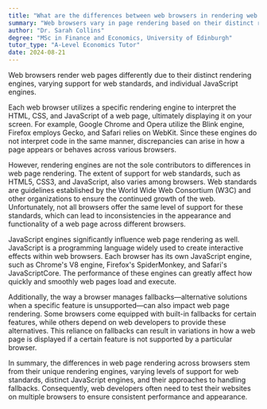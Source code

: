 ```yaml
---
title: "What are the differences between web browsers in rendering web pages?"
summary: "Web browsers vary in page rendering based on their distinct rendering engines, adherence to web standards, and JavaScript engines, affecting how websites are displayed and function."
author: "Dr. Sarah Collins"
degree: "MSc in Finance and Economics, University of Edinburgh"
tutor_type: "A-Level Economics Tutor"
date: 2024-08-21
---
```


Web browsers render web pages differently due to their distinct rendering engines, varying support for web standards, and individual JavaScript engines.

Each web browser utilizes a specific rendering engine to interpret the HTML, CSS, and JavaScript of a web page, ultimately displaying it on your screen. For example, Google Chrome and Opera utilize the Blink engine, Firefox employs Gecko, and Safari relies on WebKit. Since these engines do not interpret code in the same manner, discrepancies can arise in how a page appears or behaves across various browsers.

However, rendering engines are not the sole contributors to differences in web page rendering. The extent of support for web standards, such as HTML5, CSS3, and JavaScript, also varies among browsers. Web standards are guidelines established by the World Wide Web Consortium (W3C) and other organizations to ensure the continued growth of the web. Unfortunately, not all browsers offer the same level of support for these standards, which can lead to inconsistencies in the appearance and functionality of a web page across different browsers.

JavaScript engines significantly influence web page rendering as well. JavaScript is a programming language widely used to create interactive effects within web browsers. Each browser has its own JavaScript engine, such as Chrome's V8 engine, Firefox's SpiderMonkey, and Safari's JavaScriptCore. The performance of these engines can greatly affect how quickly and smoothly web pages load and execute.

Additionally, the way a browser manages fallbacks—alternative solutions when a specific feature is unsupported—can also impact web page rendering. Some browsers come equipped with built-in fallbacks for certain features, while others depend on web developers to provide these alternatives. This reliance on fallbacks can result in variations in how a web page is displayed if a certain feature is not supported by a particular browser.

In summary, the differences in web page rendering across browsers stem from their unique rendering engines, varying levels of support for web standards, distinct JavaScript engines, and their approaches to handling fallbacks. Consequently, web developers often need to test their websites on multiple browsers to ensure consistent performance and appearance.
    